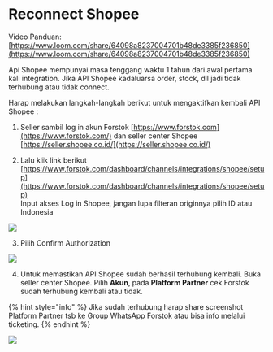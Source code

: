 # Reconnect Shopee

Video Panduan: [https://www.loom.com/share/64098a8237004701b48de3385f236850](https://www.loom.com/share/64098a8237004701b48de3385f236850)

Api Shopee mempunyai masa tenggang waktu 1 tahun dari awal pertama kali integration. Jika API Shopee kadaluarsa order, stock, dll jadi tidak terhubung atau tidak connect. 

Harap melakukan langkah-langkah berikut untuk mengaktifkan kembali API Shopee :

1. Seller sambil log in akun Forstok [https://www.forstok.com](https://www.forstok.com/) dan seller center Shopee [https://seller.shopee.co.id/](https://seller.shopee.co.id/)

2. Lalu klik link berikut [https://www.forstok.com/dashboard/channels/integrations/shopee/setup](https://www.forstok.com/dashboard/channels/integrations/shopee/setup)  
Input akses Log in Shopee, jangan lupa filteran originnya pilih ID atau Indonesia

![](https://s3.amazonaws.com/cdn.freshdesk.com/data/helpdesk/attachments/production/48059666139/original/hU2Lz1L-AyXqbSlCVUGPlMWolCLKGhY9DQ.png?1600415480)

3. Pilih Confirm Authorization

![](https://s3.amazonaws.com/cdn.freshdesk.com/data/helpdesk/attachments/production/48059666730/original/DgiA8ZuDVVAlyc5-arKDfvaEaHvwn0AFTQ.png?1600415691)

4. Untuk memastikan API Shopee sudah berhasil terhubung kembali. Buka seller center Shopee. Pilih **Akun**, pada **Platform Partner** cek Forstok sudah terhubung kembali atau tidak. 

{% hint style="info" %}
Jika sudah terhubung harap share screenshot Platform Partner tsb ke Group WhatsApp Forstok atau bisa info melalui ticketing.
{% endhint %}

![](https://s3.amazonaws.com/cdn.freshdesk.com/data/helpdesk/attachments/production/48059669261/original/k8QysdlSb5SQdfdo4YrlTjKqxmdt_qOKUQ.png?1600416425)


